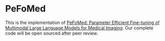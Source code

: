 # PeFoMed
This is the implementation of [PeFoMed: Parameter Efficient Fine-tuning of Multimodal Large Language Models for Medical Imaging]([https://arxiv.org/pdf/2302.08958](https://arxiv.org/abs/2401.02797)).
Our complete code will be open sourced after peer review.
